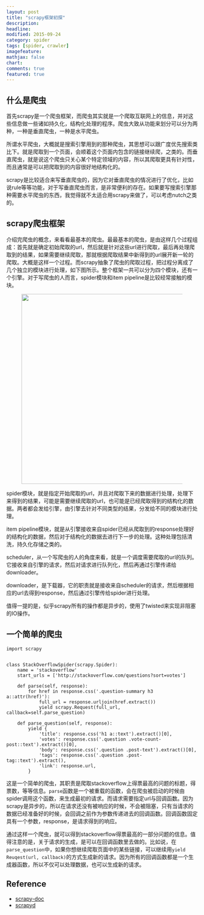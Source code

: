 ```yaml
---
layout: post
title: "scrapy框架初探"
description: 
headline:
modified: 2015-09-24
category: spider
tags: [spider, crawler]
imagefeature:
mathjax: false
chart:
comments: true
featured: true
---
```


## 什么是爬虫

首先scrapy是一个爬虫框架，而爬虫其实就是一个爬取互联网上的信息，并对这些信息做一些诸如持久化，结构化处理的程序。爬虫大致从功能来划分可以分为两种，一种是垂直爬虫，一种是水平爬虫。

所谓水平爬虫，大概就是搜索引擎用到的那种爬虫，其思想可以跟广度优先搜索类比下。就是爬取到一个页面，会顺着这个页面内包含的链接继续爬，之类的。而垂直爬虫，就是说这个爬虫只关心某个特定领域的内容，所以其爬取更具有针对性，而且通常是可以把爬取到的内容很好地结构化的。

scrapy是比较适合来写垂直爬虫的，因为它对垂直爬虫的情况进行了优化，比如说rule等等功能，对于写垂直爬虫而言，是非常便利的存在。如果要写搜索引擎那种需要水平爬虫的东西，我觉得就不太适合用scrapy来做了，可以考虑nutch之类的。

## scrapy爬虫框架

介绍完爬虫的概念，来看看最基本的爬虫。最最基本的爬虫，是由这样几个过程组成：首先就是确定初始爬取的url，然后就是针对这些url进行爬取，最后再处理爬取到的结果，如果需要继续爬取，那就根据爬取结果中新得到的url展开新一轮的爬取。大概是这样一个过程。而scrapy抽象了爬虫的爬取过程，把过程分离成了几个独立的模块进行处理，如下图所示。整个框架一共可以分为四个模块，还有一个引擎。对于写爬虫的人而言，spider模块和item pipeline是比较经常接触的模块。

<figure>
	<img src="{{ site.url }}/images/scrapy/scrapy_architecture.png" height="500" width="500">
</figure>

spider模块，就是指定开始爬取的url，并且对爬取下来的数据进行处理，处理下来得到的结果，可能是需要继续爬取的url，也可能是已经爬取得到的结构化的数据。两者都会发给引擎，由引擎去针对不同类型的结果，分发给不同的模块进行处理。

item pipeline模块，就是从引擎接收来自spider已经从爬取到的response处理好的结构化的数据，然后对于结构化的数据去进行下一步的处理。这种处理包括清洗，持久化存储之类的。

scheduler，从一个写爬虫的人的角度来看，就是一个调度需要爬取的url的队列。它接收来自引擎的请求，然后对请求进行队列化，然后再通过引擎传递给downloader。

downloader，是下载器，它的职责就是接收来自scheduler的请求，然后根据相应的url去得到response，然后通过引擎传给spider进行处理。

值得一提的是，似乎scrapy所有的操作都是异步的，使用了twisted来实现非阻塞的IO操作。

## 一个简单的爬虫

	import scrapy


	class StackOverflowSpider(scrapy.Spider):
	    name = 'stackoverflow'
	    start_urls = ['http://stackoverflow.com/questions?sort=votes']

	    def parse(self, response):
	        for href in response.css('.question-summary h3 a::attr(href)'):
	            full_url = response.urljoin(href.extract())
	            yield scrapy.Request(full_url, callback=self.parse_question)

	    def parse_question(self, response):
	        yield {
	            'title': response.css('h1 a::text').extract()[0],
	            'votes': response.css('.question .vote-count-post::text').extract()[0],
	            'body': response.css('.question .post-text').extract()[0],
	            'tags': response.css('.question .post-tag::text').extract(),
	            'link': response.url,
	        }

这是一个简单的爬虫，其职责是爬取stackoverflow上得票最高的问题的标题，得票数，等等信息。`parse`函数是一个被重载的函数，会在爬虫被启动的时候由spider调用这个函数，来生成最初的请求。而请求需要指定url与回调函数。因为scrapy是异步的，所以在请求还没有被响应的时候，不会被阻塞，只有当请求的数据已经准备好的时候，会回调之前作为参数传递进去的回调函数。回调函数固定具有一个参数，response，是请求得到的响应。

通过这样一个爬虫，就可以得到stackoverflow得票最高的一部分问题的信息。值得注意的是，关于请求的生成，是可以在回调函数里去做的。比如说，在`parse_question`中，如果你想继续爬取页面中的某些链接，可以继续用`yield Reuqest(url, callback)`的方式生成新的请求。因为所有的回调函数都是一个生成器函数，所以不仅可以处理数据，也可以生成新的请求。

## Reference

* [scrapy-doc](http://doc.scrapy.org/en/1.0/)
* [scrapyd](https://github.com/scrapy/scrapyd)